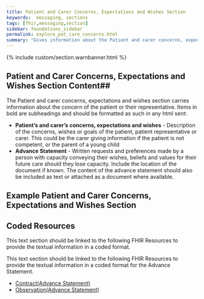 ```yaml
---
title: Patient and Carer Concerns, Expectations and Wishes Section
keywords:  messaging, sections
tags: [fhir,messaging,section]
sidebar: foundations_sidebar
permalink: explore_pat_care_concerns.html
summary: "Gives information about the Patient and carer concerns, expectations and wishes section"
---
```


{% include custom/section.warnbanner.html %}

## Patient and Carer Concerns, Expectations and Wishes Section Content##
The Patient and carer concerns, expectations and wishes section carries information about the concern of the patient or their representative. Items in bold are subheadings and should be formatted as such in any html sent:

- **Patient’s and carer’s concerns, expectations and wishes** - Description of the concerns, wishes or goals of the patient, patient representative or carer. This could be the carer giving information if the patient is not competent, or the parent of a young child
- **Advance Statement** - Written requests and preferences made by a person with capacity conveying their wishes, beliefs and values for their future care should they lose capacity. Include the location of the document if known.  The content of the advance statement should also be included as text or attached as a document where available.

## Example Patient and Carer Concerns, Expectations and Wishes Section ##

<script src="https://gist.github.com/IOPS-DEV/cd418195a1684f2148936dec94a40842.js"></script>

## Coded Resources ##

This text section should be linked to the following FHIR Resources to provide the textual information in a coded format.

This text section should be linked to the following FHIR Resources to provide the textual information in a coded format for the Advance Statement.

- [Contract(Advance Statement)](build_contracts.html)
- [Observation(Advance Statement)](build_observations.html)






